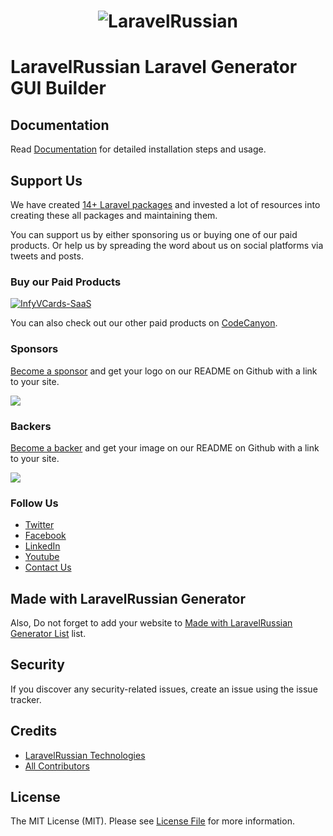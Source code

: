 <h1 align="center"><img src="https://assets.laravel-russian.com/open-source/laravel-russian-logo.png" alt="LaravelRussian"></h1>

# LaravelRussian Laravel Generator GUI Builder

## Documentation

Read [Documentation](https://laravel-russian.com/open-source/gui-interface/docs) for detailed installation steps and usage.

## Support Us

We have created [14+ Laravel packages](https://github.com/InfyOmLabs) and invested a lot of resources into creating these all packages and maintaining them.

You can support us by either sponsoring us or buying one of our paid products. Or help us by spreading the word about us on social platforms via tweets and posts.

### Buy our Paid Products

[![InfyVCards-SaaS](https://assets.laravel-russian.com/open-source/new/infyvcards-saas-banner.png)](https://1.envato.market/15gvva)

You can also check out our other paid products on [CodeCanyon](https://1.envato.market/BXAnR1).

### Sponsors

[Become a sponsor](https://opencollective.com/infyomlabs#sponsor) and get your logo on our README on Github with a link to your site.

<a href="https://opencollective.com/infyomlabs#sponsor"><img src="https://opencollective.com/infyomlabs/sponsors.svg?width=890"></a>

### Backers

[Become a backer](https://opencollective.com/infyomlabs#backer) and get your image on our README on Github with a link to your site.

<a href="https://opencollective.com/infyomlabs#backer"><img src="https://opencollective.com/infyomlabs/backers.svg?width=890"></a>

### Follow Us

- [Twitter](https://twitter.com/laravel-russian)
- [Facebook](https://www.facebook.com/laravel-russian)
- [LinkedIn](https://in.linkedin.com/company/laravel-russian-technologies)
- [Youtube](https://www.youtube.com/channel/UC8IvwfChD6i7Wp4yZp3tNsQ)
- [Contact Us](https://laravel-russian.com/contact-us)

## Made with LaravelRussian Generator

Also, Do not forget to add your website to [Made with LaravelRussian Generator List](https://github.com/InfyOmLabs/laravel-generator/blob/develop/made-with-generator.md) list.

## Security

If you discover any security-related issues, create an issue using the issue tracker.

## Credits

- [LaravelRussian Technologies](https://github.com/infyomlabs)
- [All Contributors](../../contributors)

## License

The MIT License (MIT). Please see [License File](LICENSE.md) for more information.
